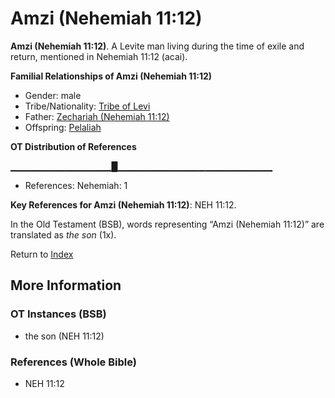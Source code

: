 # Amzi (Nehemiah 11:12)
**Amzi (Nehemiah 11:12)**. 
A Levite man living during the time of exile and return, mentioned in Nehemiah 11:12 (acai). 




**Familial Relationships of Amzi (Nehemiah 11:12)**


* Gender: male
* Tribe/Nationality: [Tribe of Levi](../../../groups/md/acai/Levi.md)
* Father: [Zechariah (Nehemiah 11:12)](Zechariah.25.md)
* Offspring: [Pelaliah](Pelaliah.md)


**OT Distribution of References**

▁▁▁▁▁▁▁▁▁▁▁▁▁▁▁█▁▁▁▁▁▁▁▁▁▁▁▁▁▁▁▁▁▁▁▁▁▁▁
* References: Nehemiah: 1



**Key References for Amzi (Nehemiah 11:12)**: 
NEH 11:12. 


In the Old Testament (BSB), words representing “Amzi (Nehemiah 11:12)” are translated as 
*the son* (1x). 




Return to [Index](00-Index.md)

## More Information

### OT Instances (BSB)

* the son (NEH 11:12)



### References (Whole Bible)

* NEH 11:12



